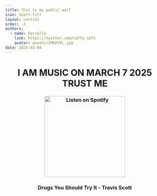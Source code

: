 ```yaml
---
title: this is my public wall
icon: heart-fill
layout: central
order: -2
authors:
  - name: Farrelle
    link: https://twitter.com/caffe_soft
    avatar: assets/IMSOYVL.jpg
date: 2025-03-04
---
```


<div align="center">

# I AM MUSIC ON MARCH 7 2025 TRUST ME

<h3 align="center">
  <a href="https://open.spotify.com/track/4b7vk8SRcYgnxpk0JOIS7r">
    <img src="https://shop.travisscott.com/cdn/shop/files/DaysRealBlue_1500x.jpg" width="256" alt="Listen on Spotify">
  </a>
</h3>

### Drugs You Should Try It - Travis Scott

</div>
